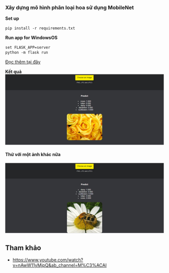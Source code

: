 ### Xây dựng mô hình phân loại hoa sử dụng MobileNet

**Set up**

```
pip install -r requirements.txt
```

**Run app for WindowsOS**

```
set FLASK_APP=server
python -m flask run
```

[Đọc thêm tại đây](https://flask.palletsprojects.com/en/0.12.x/quickstart/)

**Kết quả**
![alt text](https://github.com/huynguyen180100/Flower-classification-web/blob/master/Result/app_roses.png)

#### Thử với một ảnh khác nữa
![alt text](https://github.com/huynguyen180100/Flower-classification-web/blob/master/Result/daisy.png)

## Tham khảo
- https://www.youtube.com/watch?v=nAwW11yMjpQ&ab_channel=M%C3%ACAI
